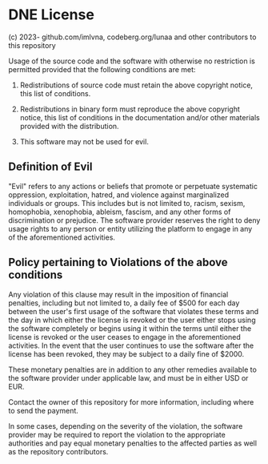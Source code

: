 # DNE License
(c) 2023- github.com/imlvna, codeberg.org/lunaa and other contributors to this repository

Usage of the source code and the software with otherwise no restriction is permitted provided that the following conditions are met:

1. Redistributions of source code must retain the above copyright notice, this list of conditions.

2. Redistributions in binary form must reproduce the above copyright notice, this list of conditions in the documentation and/or other materials provided with the distribution.

3. This software may not be used for evil.

## Definition of Evil
"Evil" refers to any actions or beliefs that promote or perpetuate systematic oppression, exploitation, hatred, and violence against marginalized individuals or groups. This includes but is not limited to, racism, sexism, homophobia, xenophobia, ableism, fascism, and any other forms of discrimination or prejudice. The software provider reserves the right to deny usage rights to any person or entity utilizing the platform to engage in any of the aforementioned activities. 

## Policy pertaining to Violations of the above conditions

Any violation of this clause may result in the imposition of financial penalties, including but not limited to, a daily fee of $500 for each day between the user's first usage of the software that violates these terms and the day in which either the license is revoked or the user either stops using the software completely or begins using it within the terms until either the license is revoked or the user ceases to engage in the aforementioned activities. In the event that the user continues to use the software after the license has been revoked, they may be subject to a daily fine of $2000.

These monetary penalties are in addition to any other remedies available to the software provider under applicable law, and must be in either USD or EUR.

Contact the owner of this repository for more information, including where to send the payment.

In some cases, depending on the severity of the violation, the software provider may be required to report the violation to the appropriate authorities and pay equal monetary penalties to the affected parties as well as the repository contributors.